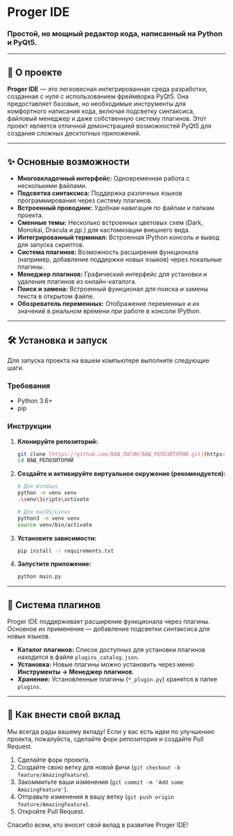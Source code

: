 # Proger IDE

### Простой, но мощный редактор кода, написанный на Python и PyQt5.

---

## 🚀 О проекте

**Proger IDE** — это легковесная интегрированная среда разработки, созданная с нуля с использованием фреймворка PyQt5. Она предоставляет базовые, но необходимые инструменты для комфортного написания кода, включая подсветку синтаксиса, файловый менеджер и даже собственную систему плагинов. Этот проект является отличной демонстрацией возможностей PyQt5 для создания сложных десктопных приложений.

---

## ✨ Основные возможности

* **Многовкладочный интерфейс:** Одновременная работа с несколькими файлами.
* **Подсветка синтаксиса:** Поддержка различных языков программирования через систему плагинов.
* **Встроенный проводник:** Удобная навигация по файлам и папкам проекта.
* **Сменные темы:** Несколько встроенных цветовых схем (Dark, Monokai, Dracula и др.) для кастомизации внешнего вида.
* **Интегрированный терминал:** Встроенная IPython консоль и вывод для запуска скриптов.
* **Система плагинов:** Возможность расширения функционала (например, добавление поддержки новых языков) через локальные плагины.
* **Менеджер плагинов:** Графический интерфейс для установки и удаления плагинов из онлайн-каталога.
* **Поиск и замена:** Встроенный функционал для поиска и замены текста в открытом файле.
* **Обозреватель переменных:** Отображение переменных и их значений в реальном времени при работе в консоли IPython.

---

## 🛠️ Установка и запуск

Для запуска проекта на вашем компьютере выполните следующие шаги.

### Требования

* Python 3.6+
* pip

### Инструкции

1.  **Клонируйте репозиторий:**
    ```sh
    git clone [https://github.com/ВАШ_ЛОГИН/ВАШ_РЕПОЗИТОРИЙ.git](https://github.com/ВАШ_ЛОГИН/ВАШ_РЕПОЗИТОРИЙ.git)
    cd ВАШ_РЕПОЗИТОРИЙ
    ```

2.  **Создайте и активируйте виртуальное окружение (рекомендуется):**
    ```sh
    # Для Windows
    python -m venv venv
    .\venv\Scripts\activate

    # Для macOS/Linux
    python3 -m venv venv
    source venv/bin/activate
    ```

3.  **Установите зависимости:**
    ```sh
    pip install -r requirements.txt
    ```

4.  **Запустите приложение:**
    ```sh
    python main.py
    ```

---

## 🔌 Система плагинов

Proger IDE поддерживает расширение функционала через плагины. Основное их применение — добавление подсветки синтаксиса для новых языков.

* **Каталог плагинов:** Список доступных для установки плагинов находится в файле `plugins_catalog.json`.
* **Установка:** Новые плагины можно установить через меню **Инструменты -> Менеджер плагинов**.
* **Хранение:** Установленные плагины (`*_plugin.py`) хранятся в папке `plugins`.

---

## 🤝 Как внести свой вклад

Мы всегда рады вашему вкладу! Если у вас есть идеи по улучшению проекта, пожалуйста, сделайте форк репозитория и создайте Pull Request.

1.  Сделайте форк проекта.
2.  Создайте свою ветку для новой фичи (`git checkout -b feature/AmazingFeature`).
3.  Закоммитьте ваши изменения (`git commit -m 'Add some AmazingFeature'`).
4.  Отправьте изменения в вашу ветку (`git push origin feature/AmazingFeature`).
5.  Откройте Pull Request.

Спасибо всем, кто вносит свой вклад в развитие Proger IDE!

